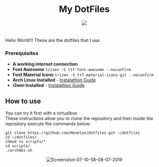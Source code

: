 # <h1 align="center">My DotFiles</h1>


<p align="center">
<img align="center" src="http://efavdb.com/wp-content/uploads/2016/02/dotfiles_header-750x200.png">
</p>
 
# <p>
Hello World!!! These are the dotfiles that I use.
</p>

### Prerequisites

* **A working internet connection**
* **Font Awesome**
```trizen -S ttf-font-awesome --noconfirm ```
* **Font Material Icons**
```trizen -S ttf-material-icons-git --noconfirm```
* **Arch Linux Installed** - [Instalattion Guide](https://wiki.archlinux.org/index.php/Installation_guide)
* **i3wm Installed** - [Instalattion Guide](https://wiki.archlinux.org/index.php/I3)

## How to use

You can try it first with a virtualbox<br>
These instructions allow you to clone the repository and then inside the repository execute the commands below:

```
git clone https://github.com/Hevelon/dotfiles.git ~/dotfiles
cd ~/dotfiles/
chmod +x scripts/*
cd scripts/
./archdex.sh

```
<p align="center">
<img src="https://i.ibb.co/VWHc9sc/Screenshot-07-10-58-08-07-2019.png" alt="Screenshot-07-10-58-08-07-2019"/>
</p>
